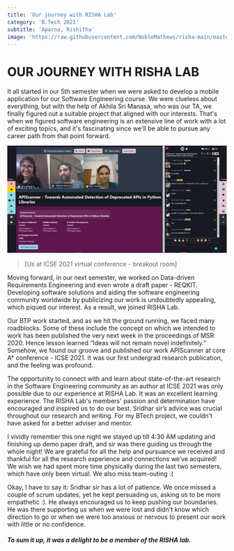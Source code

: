 ```yaml
---
title: 'Our journey with RISHA Lab'
category: 'B.Tech 2021'
subtitle: 'Aparna, Rishitha'
image: 'https://raw.githubusercontent.com/NobleMathews/risha-main/master/src/Pages/_images/aparna.jpg'
---
```


# OUR JOURNEY WITH RISHA LAB 

It all started in our 5th semester when we were asked to develop a mobile application for our Software Engineering course. We were clueless about everything, but with the help of Akhila Sri Manasa, who was our TA, we finally figured out a suitable project that aligned with our interests. That's when we figured software engineering is an extensive line of work with a lot of exciting topics, and it's fascinating since we'll be able to pursue any career path from that point forward.

<div>
  <img src="https://raw.githubusercontent.com/NobleMathews/risha-main/master/src/Pages/_images/aparna.jpg">
</div>

  > [Us at ICSE 2021 virtual conference - breakout room]

Moving forward, in our next semester, we worked on Data-driven Requirements Engineering and even wrote a draft paper - REQKIT. Developing software solutions and aiding the software engineering community worldwide by publicizing our work is undoubtedly appealing, which piqued our interest. As a result, we joined RISHA Lab.

Our BTP work started, and as we hit the ground running, we faced many roadblocks. Some of these include the concept on which we intended to work has been published the very next week in the proceedings of MSR 2020. Hence lesson learned “Ideas will not remain novel indefinitely.” Somehow, we found our groove and published our work APIScanner at core A* conference - ICSE 2021. It was our first undergrad research publication, and the feeling was profound.


The opportunity to connect with and learn about state-of-the-art research in the Software Engineering community as an author at ICSE 2021 was only possible due to our experience at RISHA Lab. It was an excellent learning experience. The RISHA Lab's members' passion and determination have encouraged and inspired us to do our best. Sridhar sir’s advice was crucial throughout our research and writing. For my BTech project, we couldn't have asked for a better adviser and mentor.  

I vividly remember this one night we stayed up till 4:30 AM updating and finishing up demo paper draft, and sir was there guiding us through the whole night! We are grateful for all the help and pursuance we received and thankful for all the research experience and connections we’ve acquired! We wish we had spent more time physically during the last two semesters, which have only been virtual. We also miss team-outing :( 

Okay, I have to say it: Sridhar sir has a lot of patience. We once missed a couple of scrum updates, yet he kept persuading us, asking us to be more empathetic :). He always encouraged us to keep pushing our boundaries. He was there supporting us when we were lost and didn't know which direction to go or when we were too anxious or nervous to present our work with little or no confidence. 

##### To sum it up, it was a delight to be a member of the RISHA lab. 